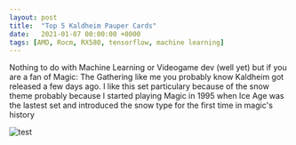 ```yaml
---
layout: post
title:  "Top 5 Kaldheim Pauper Cards"
date:   2021-01-07 00:00:00 +0000
tags: [AMD, Rocm, RX580, tensorflow, machine learning]
---
```


Nothing to do with Machine Learning or Videogame dev (well yet) but if you are a fan of Magic: The Gathering like me you
probably know Kaldheim got released a few days ago. I like this set particulary because of the snow theme probably because I started playing Magic in 1995 when Ice Age was the lastest set and introduced the snow type for the first time in magic's history

![test](https://gatherer.wizards.com/Handlers/Image.ashx?multiverseid=503790&type=card) <br>



